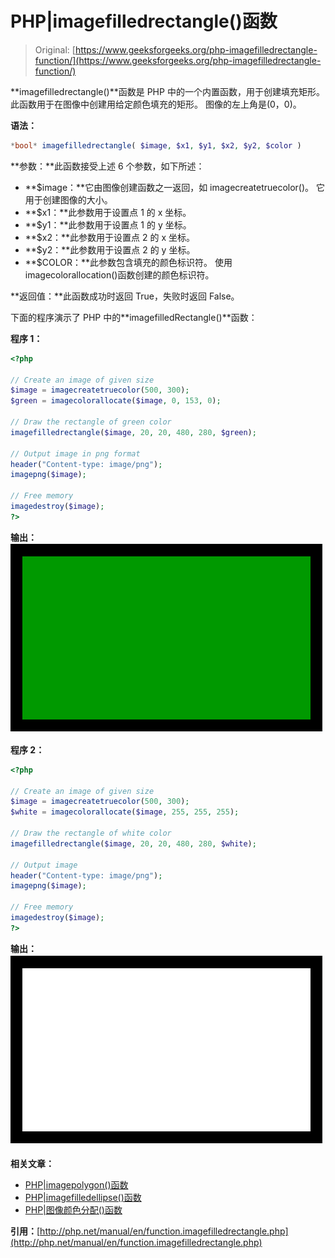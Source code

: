 # PHP|imagefilledrectangle()函数

> Original: [https://www.geeksforgeeks.org/php-imagefilledrectangle-function/](https://www.geeksforgeeks.org/php-imagefilledrectangle-function/)

**imagefilledrectangle()**函数是 PHP 中的一个内置函数，用于创建填充矩形。 此函数用于在图像中创建用给定颜色填充的矩形。 图像的左上角是(0，0)。

**语法：**

```php
*bool* imagefilledrectangle( $image, $x1, $y1, $x2, $y2, $color )
```

**参数：**此函数接受上述 6 个参数，如下所述：

*   **$image：**它由图像创建函数之一返回，如 imagecreatetruecolor()。 它用于创建图像的大小。
*   **$x1：**此参数用于设置点 1 的 x 坐标。
*   **$y1：**此参数用于设置点 1 的 y 坐标。
*   **$x2：**此参数用于设置点 2 的 x 坐标。
*   **$y2：**此参数用于设置点 2 的 y 坐标。
*   **$COLOR：**此参数包含填充的颜色标识符。 使用 imagecolorallocation()函数创建的颜色标识符。

**返回值：**此函数成功时返回 True，失败时返回 False。

下面的程序演示了 PHP 中的**imagefilledRectangle()**函数：

**程序 1：**

```php
<?php

// Create an image of given size
$image = imagecreatetruecolor(500, 300);
$green = imagecolorallocate($image, 0, 153, 0);

// Draw the rectangle of green color
imagefilledrectangle($image, 20, 20, 480, 280, $green);

// Output image in png format
header("Content-type: image/png");
imagepng($image);

// Free memory
imagedestroy($image);
?>
```

**输出：**
![imagerectanglefilled](img/69b1e8c478bfc196f4b347b581f4df7a.png)

**程序 2：**

```php
<?php

// Create an image of given size
$image = imagecreatetruecolor(500, 300);
$white = imagecolorallocate($image, 255, 255, 255);

// Draw the rectangle of white color
imagefilledrectangle($image, 20, 20, 480, 280, $white);

// Output image
header("Content-type: image/png");
imagepng($image);

// Free memory
imagedestroy($image);
?>
```

**输出：**
![imagerectanglefilled](img/7d93bdf7dea2042542ca81e812b3bf32.png)

**相关文章：**

*   [PHP|imagepolygon()函数](https://www.geeksforgeeks.org/php-imagepolygon-function/)
*   [PHP|imagefilledellipse()函数](https://www.geeksforgeeks.org/php-imagefilledellipse-function/)
*   [PHP|图像颜色分配()函数](https://www.geeksforgeeks.org/php-imagecolorallocate-function/)

**引用：**[http://php.net/manual/en/function.imagefilledrectangle.php](http://php.net/manual/en/function.imagefilledrectangle.php)